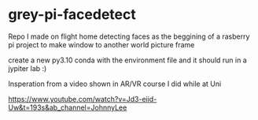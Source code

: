 # grey-pi-facedetect

Repo I made on flight home detecting faces as the beggining of a rasberry pi project to make window to another world picture frame

create a new py3.10 conda with the environment file and it should run in a jypiter lab :)


Insperation from a video shown in AR/VR course I did while at Uni 

https://www.youtube.com/watch?v=Jd3-eiid-Uw&t=193s&ab_channel=JohnnyLee
